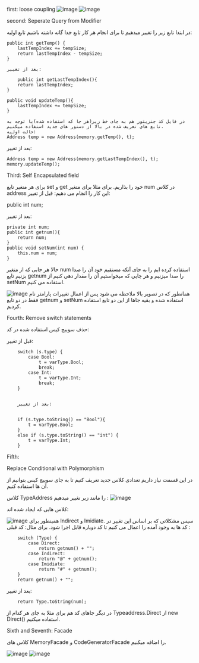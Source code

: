 first: loose coupling
![image](https://github.com/alikmr1378/softeng7/assets/87147901/380840c4-2cff-45b9-bf89-cbfbd73c91cb)
![image](https://github.com/alikmr1378/softeng7/assets/87147901/7021dbe9-afc7-4aa3-9281-8a3345902fc0)

second: 
Seperate Query from Modifier

در ابتدا تابع زیر را تغییر میدهیم تا برای انجام هر کار تابع جدا گانه داشته باشیم
تابع اولیه:

    public int getTemp() {
        lastTempIndex += tempSize;
        return lastTempIndex - tempSize;
    }
    
    بعد از تغییر:
    
        public int getLastTempIndex(){
        return lastTempIndex;
    }

    public void updateTemp(){
        lastTempIndex += tempSize;
    }
    
    در فایل کد جنریتور هم به جای خط زیر(هر جا که استفاده شده)با توجه به تابع های تعریف شده در بالا از دستور های جدید استفاده میکنیم.
    حالت اولیه:
    Address temp = new Address(memory.getTemp(), t);
بعد از تغییر:

    Address temp = new Address(memory.getLastTempIndex(), t);
    memory.updateTemp();

Third: 
Self Encapsulated field

برای هر متغیر تابع set و get خود را بذاریم. برای مثلا برای متغیر num در کلاس address این کار را انجام می دهیم:
قبل از تغییر:

public int num;

بعد از تغییر:

    private int num;
    public int getnum(){
        return num;
    }
    public void setNum(int num) {
        this.num = num;
    }

حالا هر جایی که از متغیر num استفاده کرده ایم را به جای آنکه مستقیم خود آن را صدا بزنیم تابع getnum را صدا میزنیم و هر جایی که میخواستیم آن را مقدار دهی کنیم از setNum استفاده می کنیم.

![image](https://github.com/alikmr1378/softeng7/assets/87147901/88f27eb6-ce13-44ba-965f-bf49b68c5910)
همانطور که در تصویر بالا ملاحظه می شود پس از اعمال تغییرات پارامتر نام فقط در دو تابع getnum و setNum استفاده شده و بقیه جاها از این دو تابع استفاده کردیم.

Fourth:
Remove switch statements

حذف سوییچ کیس استفاده شده در کد:

قبل از تغییر:

        switch (s.type) {
            case Bool:
                t = varType.Bool;
                break;
            case Int:
                t = varType.Int;
                break;
        }
        
        
        بعد از تغییر:
        
        
        if (s.type.toString() == "Bool"){
            t = varType.Bool;
        }
        else if (s.type.toString() == "int") {
            t = varType.Int;
        }


Fifth:

Replace Conditional with Polymorphism

در این قسمت نیاز داریم تعدادی کلاس جدید تعریف کنیم تا به جای سوییچ کیس بتوانیم از آن ها استفاده کنیم.

کلاس TypeAddress را مانند زیر تغییر میدهیم :
![image](https://github.com/alikmr1378/softeng7/assets/87147901/b54c3e23-1924-4ef5-961e-39293bdfc74c)



کلاس هایی که ایجاد شده اند:

![image](https://github.com/alikmr1378/softeng7/assets/87147901/907c6b26-984f-4651-9864-52c315244c65)
همینطور برای Indirect و Imidiate.
سپس مشکلاتی که بر اساس این تغییر در کد ها به وجود آمده را اعمال می کنیم تا کد دوباره قابل اجرا شود.
برای مثال: کد قبلی :


        switch (Type) {
            case Direct:
                return getnum() + "";
            case Indirect:
                return "@" + getnum();
            case Imidiate:
                return "#" + getnum();
        }
        return getnum() + "";


بعد از تغییر:

        return Type.toString(num);


در دیگر جاهای کد هم برای مثلا به جای هر کدام از Typeaddress.Direct از new Direct() استفاده میکنیم.


Sixth and Seventh:
Facade

کلاس های MemoryFacade و CodeGeneratorFacade را اضافه میکنیم.

![image](https://github.com/alikmr1378/softeng7/assets/87147901/e8786480-dd75-49c2-be8a-c8eddb59d917)
![image](https://github.com/alikmr1378/softeng7/assets/87147901/ae7fc80b-edb9-4860-ae9f-278825ba1d1f)






